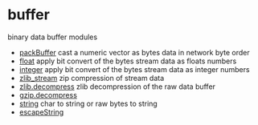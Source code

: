 # buffer

binary data buffer modules

+ [packBuffer](buffer/packBuffer.1) cast a numeric vector as bytes data in network byte order
+ [float](buffer/float.1) apply bit convert of the bytes stream data as floats numbers
+ [integer](buffer/integer.1) apply bit convert of the bytes stream data as integer numbers
+ [zlib_stream](buffer/zlib_stream.1) zip compression of stream data
+ [zlib.decompress](buffer/zlib.decompress.1) zlib decompression of the raw data buffer
+ [gzip.decompress](buffer/gzip.decompress.1) 
+ [string](buffer/string.1) char to string or raw bytes to string
+ [escapeString](buffer/escapeString.1) 

